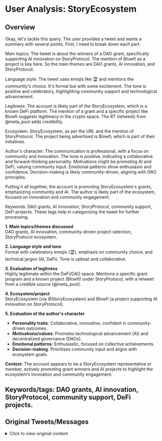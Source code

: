 # User Analysis: StoryEcosystem

## Overview

<think>
Okay, let's tackle this query. The user provided a tweet and wants a summary with several points. First, I need to break down each part.

Main topics: The tweet is about the winners of a DAO grant, specifically supporting AI innovation on StoryProtocol. The mention of Blowfi as a project is key here. So the main themes are DAO grants, AI innovation, and StoryProtocol.

Language style: The tweet uses emojis like 🏆 and mentions the community's choice. It's formal but with some excitement. The tone is positive and celebratory, highlighting community support and technological advancement.

Legitness: The account is likely part of the StoryEcosystem, which is a known DeFi platform. The mention of a grant and a specific project like Blowfi suggests legitimacy in the crypto space. The RT (retweet) from @meta_pool adds credibility.

Ecosystem: StoryEcosystem, as per the URL and the mention of StoryProtocol. The project being advertised is Blowfi, which is part of their initiatives.

Author's character: The communication is professional, with a focus on community and innovation. The tone is positive, indicating a collaborative and forward-thinking personality. Motivations might be promoting AI and DeFi, valuing community input. Emotional patterns show enthusiasm and confidence. Decision-making is likely community-driven, aligning with DAO principles.

Putting it all together, the account is promoting StoryEcosystem's grants, emphasizing community and AI. The author is likely part of the ecosystem, focused on innovation and community engagement.

Keywords: DAO grants, AI innovation, StoryProtocol, community support, DeFi projects. These tags help in categorizing the tweet for further processing.
</think>

**1. Main topics/themes discussed**  
DAO grants, AI innovation, community-driven project selection, StoryProtocol ecosystem.  

**2. Language style and tone**  
Formal with celebratory emojis (🏆), emphasis on community choice, and technical jargon (AI, DeFi). Tone is upbeat and collaborative.  

**3. Evaluation of legitness**  
Highly legitimate within the DeFi/DAO space. Mentions a specific grant program and a known project (Blowfi) under StoryProtocol, with a retweet from a credible source (@meta_pool).  

**4. Ecosystem/project**  
StoryEcosystem (via @StoryEcosystem) and Blowfi (a project supporting AI innovation on StoryProtocol).  

**5. Evaluation of the author's character**  
- **Personality traits**: Collaborative, innovative, confident in community-driven outcomes.  
- **Motivations/values**: Promotes technological advancement (AI) and decentralized governance (DAOs).  
- **Emotional patterns**: Enthusiastic, focused on collective achievements.  
- **Decision-making**: Prioritizes community input and aligns with ecosystem goals.  

**Context**: The account appears to be a StoryEcosystem representative or member, actively promoting grant winners and AI projects to highlight the ecosystem’s innovation and community engagement.  

**Keywords/tags**: DAO grants, AI innovation, StoryProtocol, community support, DeFi projects.
---
## Original Tweets/Messages

<details>
<summary>Click to view original content</summary>

| Type | Content |
|------|---------|
| messages | RT @meta_pool: 🏆 The winners of #mpDAO Grants 12 are here!

Supporting AI innovation on @StoryProtocol — the community chose:

🤖 Blowfi – A… |

</details>
